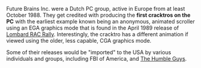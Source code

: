 Future Brains Inc. were a Dutch PC group, active in Europe from at least October 1988. They get credited with producing the **first cracktros on the PC** with the earliest example known being an anonymous, animated scroller using an EGA graphics mode that is found in the April 1989 release of [Lombard RAC Rally](/f/b83fd7). Interestingly, the cracktro has a different animation if viewed using the older, less capable, CGA graphics mode. 

Some of their releases would be "imported" to the USA by various individuals and groups, including FBI of America, and [The Humble Guys](/g/the-humble-guys).